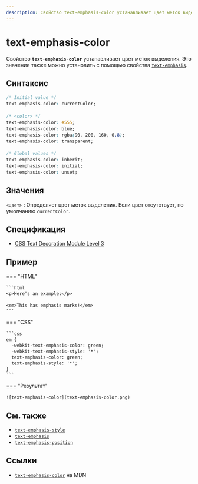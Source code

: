 ```yaml
---
description: Свойство text-emphasis-color устанавливает цвет меток выделения
---
```


# text-emphasis-color

Свойство **`text-emphasis-color`** устанавливает цвет меток выделения. Это значение также можно установить с помощью свойства [`text-emphasis`](text-emphasis.md).

## Синтаксис

```css
/* Initial value */
text-emphasis-color: currentColor;

/* <color> */
text-emphasis-color: #555;
text-emphasis-color: blue;
text-emphasis-color: rgba(90, 200, 160, 0.8);
text-emphasis-color: transparent;

/* Global values */
text-emphasis-color: inherit;
text-emphasis-color: initial;
text-emphasis-color: unset;
```

## Значения

`<цвет>`
: Определяет цвет меток выделения. Если цвет отсутствует, по умолчанию `currentColor`.

## Спецификация

- [CSS Text Decoration Module Level 3](https://drafts.csswg.org/css-text-decor-3/#text-emphasis-color-property)

## Пример

=== "HTML"

    ```html
    <p>Here's an example:</p>

    <em>This has emphasis marks!</em>
    ```

=== "CSS"

    ```css
    em {
      -webkit-text-emphasis-color: green;
      -webkit-text-emphasis-style: '*';
      text-emphasis-color: green;
      text-emphasis-style: '*';
    }
    ```

=== "Результат"

    ![text-emphasis-color](text-emphasis-color.png)

## См. также

- [`text-emphasis-style`](text-emphasis-style.md)
- [`text-emphasis`](text-emphasis.md)
- [`text-emphasis-position`](text-emphasis-position.md)

## Ссылки

- [`text-emphasis-color`](https://developer.mozilla.org/en-US/docs/Web/CSS/text-emphasis-color) на MDN
